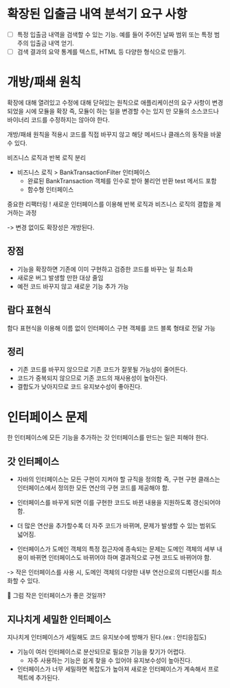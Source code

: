 # 확장된 입출금 내역 분석기 요구 사항
 -[ ] 특정 입출금 내역을 검색할 수 있는 기능. 예를 들어 주어진 날짜 범위 또는 특정 범주의 입출금 내역 얻기.
 -[ ] 검색 결과의 요약 통계를 텍스트, HTML 등 다양한 형식으로 만들기.

# 개방/패쇄 원칙
확장에 대해 열려있고 수정에 대해 닫혀있는 원칙으로 애플리케이션의 요구 사항이 변경되었을 시에 모듈을 확장 즉, 모듈이 하는 일을 변경할 수는 있지
만 모듈의 소스코드나 바이너리 코드를 수정하지는 않아야 한다.

개방/패쇄 원칙을 적용시 코드를 직접 바꾸지 않고 해당 메서드나 클래스의 동작을 바꿀 수 있다.

비즈니스 로직과 반복 로직 분리
- 비즈니스 로직 > BankTransactionFilter 인터페이스
    - 완료된 BankTransaction 객체를 인수로 받아 불리언 반환 test 메서드 포함
    - 함수형 인터페이스

중요한 리팩터링 ! 
새로운 인터페이스를 이용해 반복 로직과 비즈니스 로직의 결합을 제거하는 과정

-> 변경 없이도 확장성은 개방된다.
## 장점
- 기능을 확장하면 기존에 이미 구현하고 검증한 코드를 바꾸는 일 최소화
- 새로운 버그 발생할 만한 대상 줄임
- 예전 코드 바꾸지 않고 새로운 기능 추가 가능

## 람다 표현식
함다 표현식을 이용해 이름 없이 인터페이스 구현 객체를 코드 블록 형태로 전달 가능

## 정리
- 기존 코드를 바꾸지 않으므로 기존 코드가 잘못될 가능성이 줄어든다.
- 코드가 중복되지 않으므로 기존 코드의 재사용성이 높아진다.
- 결합도가 낮아지므로 코드 유지보수성이 좋아진다.

# 인터페이스 문제
한 인터페이스에 모든 기능을 추가하는 갓 인터페이스를 만드는 일은 피해야 한다.

## 갓 인터페이스
- 자바의 인터페이스는 모든 구현이 지켜야 할 규직을 정의함 즉, 구현 구현 클래스는 인터페이스에서 정의한 모든 연산의 구현 코드를 제공해야 함.
- 인터페이스를 바꾸게 되면 이를 구현한 코드도 바뀐 내용을 지원하도록 갱신되어야 함.
- 더 많은 연산을 추가할수록 더 자주 코드가 바뀌며, 문제가 발생할 수 있는 범위도 넓어짐.

- 인터페이스가 도메인 객체의 특정 접근자에 종속되는 문제는 도메인 객체의 세부 내용이 바뀌면 인터페이스도 바뀌어야 하며 결과적으로 구현 코드도 바뀌어야 함.

-> 작은 인터페이스를 사용 시, 도메인 객체의 다양한 내부 연산으로의 디펜던시를 최소화할 수 있다.

🤔 그럼 작은 인터페이스가 좋은 것일까?

## 지나치게 세밀한 인터페이스
지나치게 인터페이스가 세밀해도 코드 유지보수에 방해가 된다.(ex : 안티응집도)
- 기능이 여러 인터페이스로 분산되므로 필요한 기능을 찾기가 어렵다.
    - 자주 사용하는 기능은 쉽게 찾을 수 있어야 유지보수성이 높아진다.
- 인터페이스가 너무 세밀하면 복잡도가 높아져 새로운 인터페이스가 계속해서 프로젝트에 추가된다.
